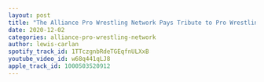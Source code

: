 ```yaml
---
layout: post
title: "The Alliance Pro Wrestling Network Pays Tribute to Pro Wrestling Legend Pat Patterson"
date: 2020-12-02
categories: alliance-pro-wrestling-network
author: lewis-carlan
spotify_track_id: 1TTczgnbRdeTGEqfnULXxB
youtube_video_id: w68q441qLJ8
apple_track_id: 1000503520912
---
```

